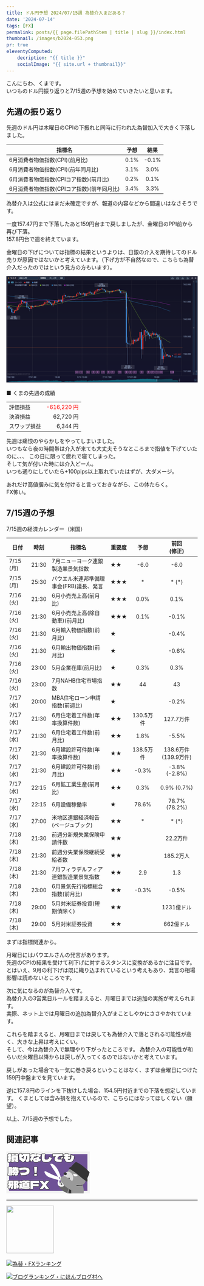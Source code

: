 ```yaml
---
title: ドル円予想 2024/07/15週 為替介入まだある？
date: '2024-07-14'
tags: [FX]
permalink: posts/{{ page.filePathStem | title | slug }}/index.html
thumbnail: /images/b2024-053.png
pr: true
eleventyComputed:
    decription: "{{ title }}"
    socialImage: "{{ site.url + thumbnail}}"
---
```


こんにちわ、くまです。<br/>
いつものドル円振り返りと7/15週の予想を始めていきたいと思います。

## 先週の振り返り

先週のドル円は木曜日のCPIの下振れと同時に行われた為替加入で大きく下落しました。<br/>

| 指標名 | 予想 | 結果 |
|---|:---:|:---:|
| 6月消費者物価指数(CPI)(前月比) | 0.1% | -0.1% |
| 6月消費者物価指数(CPI)(前年同月比) | 3.1% | 3.0% |
| 6月消費者物価指数(CPIコア指数)(前月比) | 0.2% | 0.1% |
| 6月消費者物価指数(CPIコア指数)(前年同月比) | 3.4% | 3.3% |

為替介入は公式にはまだ未確定ですが、報道の内容などから間違いはなさそうです。

一度157.47円まで下落したあと159円台まで戻しましたが、金曜日のPPI前から再び下落。<br/>
157.8円台で週を終えています。

金曜日の下げについては指標の結果というよりは、日銀の介入を期待してのドル売りが原因ではないかと考えています。（下げ方が不自然なので、こちらも為替介入だったのではという見方の方もいます）。

![](/images/b2024-053-01.png)


■ くまの先週の成績

<table style="min-width:18rem">
<tr>
    <td>評価損益</td>
    <td style="text-align:right; color:red;">-616,220 円</td>
</tr>
<tr><td>決済損益</td><td style="text-align:right">62,720 円</tr></tr>
<tr><td>スワップ損益</td><td style="text-align:right"> 6,344 円 </td></tr>
</table>

先週は痛恨のやらかしをやってしまいました。<br/>
いつもなら夜の時間帯は介入が来ても大丈夫そうなところまで指値を下げていたのに、、、
この日に限って疲れで寝てしまった。<br/>
そして気が付いた時には介入どーん。<br/>
いつも通りにしていたら+100pips以上取れていたはずが、大ダメージ。<br/>

あれだけ高値掴みに気を付けると言っておきながら、この体たらく。<br/>
FX怖い。

## 7/15週の予想

7/15週の経済カレンダー（米国）

<div class="post__financial-calendar">

| 日付 | 時刻 | 指標名 | 重要度 | 予想 | 前回 <br/>(修正) |
|---|---|---|---|:---:|:---:|
| 7/15 (月) | 21:30 | 7月ニューヨーク連銀製造業景気指数 | ★★ | -6.0 | -6.0 |
| 7/15 (月) | 25:30 | パウエル米連邦準備理事会(FRB)議長、発言 | ★★★ | * | * (*) |
| 7/16 (火) | 21:30 | 6月小売売上高(前月比) | ★★★ | 0.0% | 0.1% |
| 7/16 (火) | 21:30 | 6月小売売上高(除自動車)(前月比) | ★★★ | 0.1% | -0.1% |
| 7/16 (火) | 21:30 | 6月輸入物価指数(前月比) | ★ |  | -0.4% |
| 7/16 (火) | 21:30 | 6月輸出物価指数(前月比) | ★ |  | -0.6% |
| 7/16 (火) | 23:00 | 5月企業在庫(前月比) | ★ | 0.3% | 0.3% |
| 7/16 (火) | 23:00 | 7月NAHB住宅市場指数 | ★★ | 44 | 43 |
| 7/17 (水) | 20:00 | MBA住宅ローン申請指数(前週比) | ★ |  | -0.2% |
| 7/17 (水) | 21:30 | 6月住宅着工件数(年率換算件数) | ★★ | 130.5万件 | 127.7万件 |
| 7/17 (水) | 21:30 | 6月住宅着工件数(前月比) | ★★ | 1.8% | -5.5% |
| 7/17 (水) | 21:30 | 6月建設許可件数(年率換算件数) | ★★ | 138.5万件 | 138.6万件 (139.9万件) |
| 7/17 (水) | 21:30 | 6月建設許可件数(前月比) | ★★ | -0.3% | -3.8% (-2.8%) |
| 7/17 (水) | 22:15 | 6月鉱工業生産(前月比) | ★★ | 0.3% | 0.9% (0.7%) |
| 7/17 (水) | 22:15 | 6月設備稼働率 | ★ | 78.6% | 78.7% (78.2%) |
| 7/17 (水) | 27:00 | 米地区連銀経済報告(ベージュブック) | ★★ | * | * (*) |
| 7/18 (木) | 21:30 | 前週分新規失業保険申請件数 | ★★ |  | 22.2万件 |
| 7/18 (木) | 21:30 | 前週分失業保険継続受給者数 | ★★ |  | 185.2万人 |
| 7/18 (木) | 21:30 | 7月フィラデルフィア連銀製造業景気指数 | ★★ | 2.9 | 1.3 |
| 7/18 (木) | 23:00 | 6月景気先行指標総合指数(前月比) | ★★ | -0.3% | -0.5% |
| 7/18 (木) | 29:00 | 5月対米証券投資(短期債除く) | ★★ |  | 1231億ドル |
| 7/18 (木) | 29:00 | 5月対米証券投資 | ★★ |  | 662億ドル |
</div>

まずは指標関連から。

月曜日にはパウエルさんの発言があります。<br/>
先週のCPIの結果を受けて利下げに対するスタンスに変換があるかに注目です。<br/>
とはいえ、9月の利下げは既に織り込まれているという考えもあり、発言の相場影響は読めないところです。

次に気になるのが為替介入です。<br/>
為替介入の3営業日ルールを踏まえると、月曜日までは追加の実施が考えられます。<br/>
実際、ネット上では月曜日の追加為替介入がまことしやかにささやかれています。<br/>

これらを踏まえると、月曜日までは戻しても為替介入で落とされる可能性が高く、大きな上昇は考えにくい。<br/>
そして、今は為替介入で無理やり下がったところです。
為替介入の可能性が和らいだ火曜日以降からは戻しが入ってくるのではないかと考えています。<br/>

戻しがあった場合でも一気に巻き戻るということはなく、まずは金曜日につけた159円中盤までを見ています。

逆に157.8円のラインを下抜けした場合、154.5円付近までの下落を想定しています。
くまとしては含み損を抱えているので、こちらにはなってほしくない（願望）。

以上、7/15週の予想でした。

## 関連記事

<a class="internal-link" href="/posts/posts2024-036/">
    <img src="/images/b2024-036.png">
</a>

<br/>
<hr/>

<a href="https://px.a8.net/svt/ejp?a8mat=3YYPVE+94NAPE+1WP2+61C2P" rel="nofollow">
<img border="0" width="125" height="125" alt="" src="https://www21.a8.net/svt/bgt?aid=240125306552&wid=001&eno=01&mid=s00000008903001014000&mc=1"></a>
<img border="0" width="1" height="1" src="https://www17.a8.net/0.gif?a8mat=3YYPVE+94NAPE+1WP2+61C2P" alt="">



<a href="https://blog.with2.net/link/?id=2111205&cid=1532" title="為替・FXランキング"><img alt="為替・FXランキング" width="110" height="31" src="https://blog.with2.net/img/banner/c/banner_1/br_c_1532_1.gif"></a>

<a href="https://blogmura.com/ranking/in?p_cid=11188911" target="_blank"><img src="https://b.blogmura.com/88_31.gif" width="88" height="31" border="0" alt="ブログランキング・にほんブログ村へ" /></a>


<style>
.internal-link {
    img { width: 220px; }
}
</style>